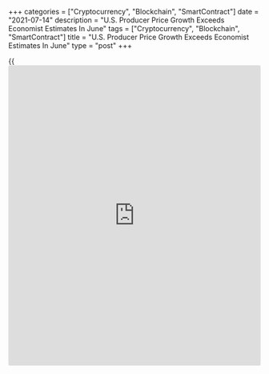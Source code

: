 +++
categories = ["Cryptocurrency", "Blockchain", "SmartContract"]
date = "2021-07-14"
description = "U.S. Producer Price Growth Exceeds Economist Estimates In June"
tags = ["Cryptocurrency", "Blockchain", "SmartContract"]
title = "U.S. Producer Price Growth Exceeds Economist Estimates In June"
type = "post"
+++

{{<iframe id="large-banner" src="https://www.bounty.group/#slide=21.0" width="100%" height="600" scrolling="no" style="border: 0px solid rgb(216, 221, 230); border-radius: 3px;">}}

After yesterday's report showing the biggest increase in U.S. consumer
prices in thirteen years, the Labor Department released a report on
Wednesday showing U.S. producer prices also jumped by much more than
expected in the month of June.

The Labor Department said its producer price index for final demand
surged up by 1.0 percent in June after climbing by 0.8 percent in May.
Economists had expected producer prices to rise by 0.6 percent.

The bigger than expected increase in producer prices was largely due to
an advance in prices for services, which accounted for nearly 60 percent
of the jump by the headline index.

Prices for final demand services climbed by 0.8 percent in June, as
prices for trade services spiked by 2.1 percent and prices for
transportation and warehousing services increased by 0.9 percent.

Excluding prices for food, energy, and trade services, core producer
prices increased by 0.5 percent in June following a 0.7 percent advance
in the previous month.

The report also showed the annual rate of producer price growth
accelerated to 7.3 percent in June from 6.6 percent in May, reaching the
highest level since 12-month data were first calculated in November of
2010.

Core producer prices were up by 5.5 percent year-over-year in June,
reflecting an uptick from the 5.3 percent jump in May.

The annual surge in core prices also reflected the largest advance since
12-month data were first calculated in August of 2014.

"We believe this will be the peak in the pace of wholesale inflation as
base effects ease," said Mahir Rasheed, U.S. Economist at Oxford
Economics.

"But ongoing friction between supply and demand will continue to keep
prices sticky through 2021 and into 2022," he added. "This supports our
call that the Fed will begin QE tapering in early 2022."

On Tuesday, the Labor Department released a separate report showing
consumer prices saw the biggest monthly increase in thirteen years in
the month of June.

The Labor Department said its consumer price index jumped by 0.9 percent
in June after climbing by 0.6 percent in May. Economists had expected
consumer prices to rise by 0.5 percent.

The bigger than expected increase in consumer prices reflected the
biggest advance since prices surged up by 1.0 percent in June of 2008.

Excluding food and energy prices, core consumer prices still jumped by
0.9 percent in June following a 0.7 percent increase in May. Core prices
were expected to rise by 0.4 percent.

The annual rate of consumer price growth accelerated to 5.4 percent in
June from 5 percent in May, reaching the highest level since a matching
spike in August of 2008.

Core consumer prices were up by 4.5 percent year-over-year in June,
reflecting an acceleration from the 3.8 percent jump in May. Core prices
saw the biggest annual increase since November of 1991.

For comments and feedback [contact](https://www.playgroundfx.com/contact/): editorial@rtt[news](https://www.letsplayfx.com/blog/forex-news-website/).com

[Economic News][1]

 **What parts of the world are seeing the best (and worst) economic
performances lately? Click[here][2] to check out our [Econ Scorecard][2]
and find out! See up-to-the-moment [ranking](https://www.playgroundfx.com/blog/crypto-exchange-ranking/)s for the best and worst
performers in [GDP][3], [unemployment rate][4], [inflation][5] and much
more.**

   1. www.rtt[news](https://www.letsplayfx.com/blog/forex-news-website/).com/Content/EconomicNews.aspx
   2. www.rtt[news](https://www.letsplayfx.com/blog/forex-news-website/).com/economic-scorecard/world-rank/PPI/highest-performance.aspx
   3. www.rtt[news](https://www.letsplayfx.com/blog/forex-news-website/).com/economic-scorecard/world-rank/GDP/highest-performance.aspx
   4. www.rtt[news](https://www.letsplayfx.com/blog/forex-news-website/).com/economic-scorecard/world-rank/unemployment-rate/lowest-performance.aspx
   5. www.rtt[news](https://www.letsplayfx.com/blog/forex-news-website/).com/economic-scorecard/world-rank/CPI/highest-performance.aspx